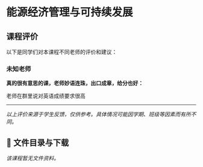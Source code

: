 # 能源经济管理与可持续发展

## 课程评价

以下是同学们对本课程不同老师的评价和建议：

### 未知老师

**真的很有意思的课，老师妙语连珠，出口成章，给分也好：**

老师在群里说对英语成绩要求很高

---

*以上评价来源于学生反馈，仅供参考。具体情况可能因学期、班级等因素而有所不同。*
## 📄 文件目录与下载

_该课程暂无文件资料。_
